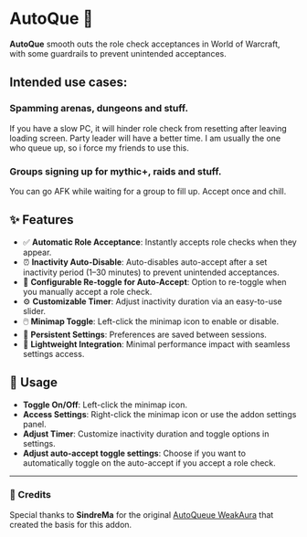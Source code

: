 AutoQue 🔄️
===========

**AutoQue** smooth outs the role check acceptances in World of Warcraft, with some guardrails to prevent unintended acceptances.

Intended use cases:
-------------------

### Spamming arenas, dungeons and stuff.

If you have a slow PC, it will hinder role check from resetting after leaving loading screen. Party leader will have a better time. I am usually the one who queue up, so i force my friends to use this.

### Groups signing up for mythic+, raids and stuff.

You can go AFK while waiting for a group to fill up. Accept once and chill.

✨ Features
----------

*   ✅ **Automatic Role Acceptance**: Instantly accepts role checks when they appear.
*   ⏰ **Inactivity Auto-Disable**: Auto-disables auto-accept after a set inactivity period (1–30 minutes) to prevent unintended acceptances.
*   🔄 **Configurable Re-toggle for Auto-Accept**: Option to re-toggle when you manually accept a role check.
*   ⚙️ **Customizable Timer**: Adjust inactivity duration via an easy-to-use slider.
*   🖱️ **Minimap Toggle**: Left-click the minimap icon to enable or disable.
*   💾 **Persistent Settings**: Preferences are saved between sessions.
*   🧩 **Lightweight Integration**: Minimal performance impact with seamless settings access.

📝 Usage
--------

*   **Toggle On/Off**: Left-click the minimap icon.
*   **Access Settings**: Right-click the minimap icon or use the addon settings panel.
*   **Adjust Timer**: Customize inactivity duration and toggle options in settings.
*   **Adjust auto-accept toggle settings**: Choose if you want to automatically toggle on the auto-accept if you accept a role check.

* * *

### 🙏 Credits

Special thanks to **SindreMa** for the original [AutoQueue WeakAura](https://wago.io/3IxDUtinb) that created the basis for this addon.